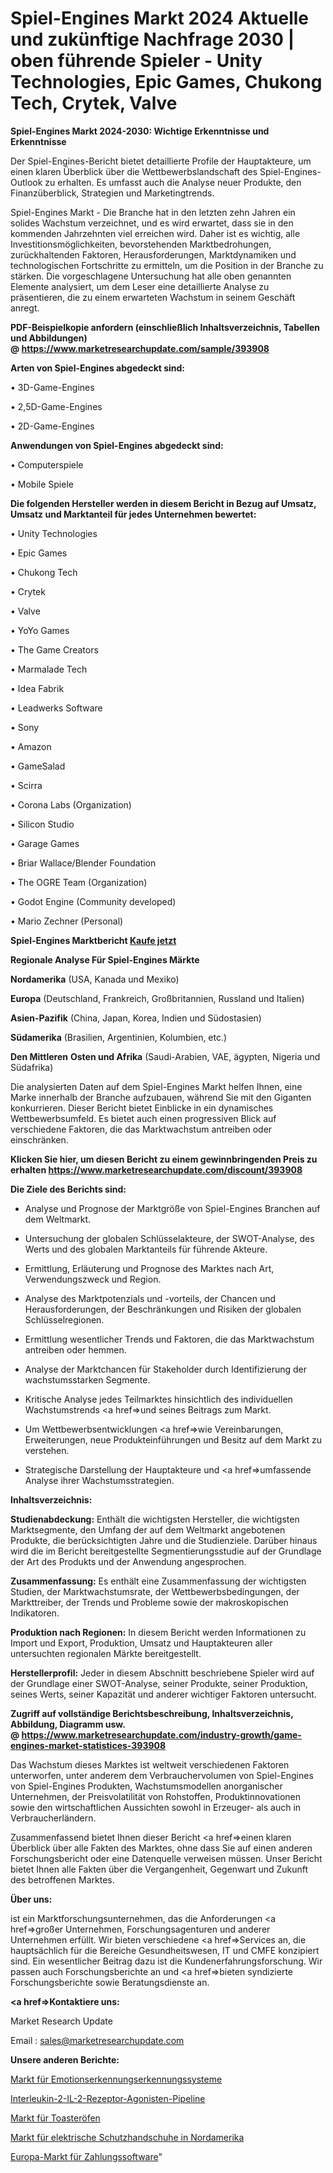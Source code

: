 # Spiel-Engines Markt 2024 Aktuelle und zukünftige Nachfrage 2030 | oben führende Spieler - Unity Technologies, Epic Games, Chukong Tech, Crytek, Valve

<strong>Spiel-Engines Markt 2024-2030: Wichtige Erkenntnisse und Erkenntnisse</strong>

Der Spiel-Engines-Bericht bietet detaillierte Profile der Hauptakteure, um einen klaren Überblick über die Wettbewerbslandschaft des Spiel-Engines-Outlook zu erhalten. Es umfasst auch die Analyse neuer Produkte, den Finanzüberblick, Strategien und Marketingtrends.

Spiel-Engines Markt - Die Branche hat in den letzten zehn Jahren ein solides Wachstum verzeichnet, und es wird erwartet, dass sie in den kommenden Jahrzehnten viel erreichen wird. Daher ist es wichtig, alle Investitionsmöglichkeiten, bevorstehenden Marktbedrohungen, zurückhaltenden Faktoren, Herausforderungen, Marktdynamiken und technologischen Fortschritte zu ermitteln, um die Position in der Branche zu stärken. Die vorgeschlagene Untersuchung hat alle oben genannten Elemente analysiert, um dem Leser eine detaillierte Analyse zu präsentieren, die zu einem erwarteten Wachstum in seinem Geschäft anregt.

<strong><b>PDF-Beispielkopie anfordern (einschließlich Inhaltsverzeichnis, Tabellen und Abbildungen) @ </b></strong><strong><a href=https://www.marketresearchupdate.com/sample/393908><strong>https://www.marketresearchupdate.com/sample/393908</u></a></strong></strong>

<strong>Arten von Spiel-Engines abgedeckt sind:</strong>

• 3D-Game-Engines

• 2,5D-Game-Engines

• 2D-Game-Engines

<strong>Anwendungen von Spiel-Engines abgedeckt sind:</strong>

• Computerspiele

• Mobile Spiele

<strong>Die folgenden Hersteller werden in diesem Bericht in Bezug auf Umsatz, Umsatz und Marktanteil für jedes Unternehmen bewertet:</strong>

• Unity Technologies

• Epic Games

• Chukong Tech

• Crytek

• Valve

• YoYo Games

• The Game Creators

• Marmalade Tech

• Idea Fabrik

• Leadwerks Software

• Sony

• Amazon

• GameSalad

• Scirra

• Corona Labs (Organization)

• Silicon Studio

• Garage Games

• Briar Wallace/Blender Foundation

• The OGRE Team (Organization)

• Godot Engine (Community developed)

• Mario Zechner (Personal)

<strong>Spiel-Engines Marktbericht <a href=https://www.marketresearchupdate.com/buynow/393908>Kaufe jetzt</a></strong>

<strong>Regionale Analyse Für Spiel-Engines Märkte</strong>

<strong>Nordamerika</strong> (USA, Kanada und Mexiko)

<strong>Europa</strong> (Deutschland, Frankreich, Großbritannien, Russland und Italien)

<strong>Asien-Pazifik</strong> (China, Japan, Korea, Indien und Südostasien)

<strong>Südamerika</strong> (Brasilien, Argentinien, Kolumbien, etc.)

<strong>Den Mittleren</strong> <strong>Osten und Afrika</strong> (Saudi-Arabien, VAE, ägypten, Nigeria und Südafrika)

Die analysierten Daten auf dem Spiel-Engines Markt helfen Ihnen, eine Marke innerhalb der Branche aufzubauen, während Sie mit den Giganten konkurrieren. Dieser Bericht bietet Einblicke in ein dynamisches Wettbewerbsumfeld. Es bietet auch einen progressiven Blick auf verschiedene Faktoren, die das Marktwachstum antreiben oder einschränken.

<strong>Klicken Sie hier, um diesen Bericht zu einem gewinnbringenden Preis zu erhalten
</strong><strong><a href=https://www.marketresearchupdate.com/discount/393908>https://www.marketresearchupdate.com/discount/393908</b></u></strong></a>

<strong>Die Ziele des Berichts sind:</strong>

- Analyse und Prognose der Marktgröße von Spiel-Engines Branchen auf dem Weltmarkt.

- Untersuchung der globalen Schlüsselakteure, der SWOT-Analyse, des Werts und des globalen Marktanteils für führende Akteure.

- Ermittlung, Erläuterung und Prognose des Marktes nach Art, Verwendungszweck und Region.

- Analyse des Marktpotenzials und -vorteils, der Chancen und Herausforderungen, der Beschränkungen und Risiken der globalen Schlüsselregionen.

- Ermittlung wesentlicher Trends und Faktoren, die das Marktwachstum antreiben oder hemmen.

- Analyse der Marktchancen für Stakeholder durch Identifizierung der wachstumsstarken Segmente.

- Kritische Analyse jedes Teilmarktes hinsichtlich des individuellen Wachstumstrends <a href=>und</a> seines Beitrags zum Markt.

- Um Wettbewerbsentwicklungen <a href=>wie</a> Vereinbarungen, Erweiterungen, neue Produkteinführungen und Besitz auf dem Markt zu verstehen.

- Strategische Darstellung der Hauptakteure und <a href=>umfas</a>sende Analyse ihrer Wachstumsstrategien.

<strong>Inhaltsverzeichnis:</strong>

<strong>Studienabdeckung:</strong> Enthält die wichtigsten Hersteller, die wichtigsten Marktsegmente, den Umfang der auf dem Weltmarkt angebotenen Produkte, die berücksichtigten Jahre und die Studienziele. Darüber hinaus wird die im Bericht bereitgestellte Segmentierungsstudie auf der Grundlage der Art des Produkts und der Anwendung angesprochen.

<strong>Zusammenfassung:</strong> Es enthält eine Zusammenfassung der wichtigsten Studien, der Marktwachstumsrate, der Wettbewerbsbedingungen, der Markttreiber, der Trends und Probleme sowie der makroskopischen Indikatoren.

<strong>Produktion nach Regionen:</strong> In diesem Bericht werden Informationen zu Import und Export, Produktion, Umsatz und Hauptakteuren aller untersuchten regionalen Märkte bereitgestellt.

<strong>Herstellerprofil:</strong> Jeder in diesem Abschnitt beschriebene Spieler wird auf der Grundlage einer SWOT-Analyse, seiner Produkte, seiner Produktion, seines Werts, seiner Kapazität und anderer wichtiger Faktoren untersucht.

<strong><b>Zugriff auf vollständige Berichtsbeschreibung, Inhaltsverzeichnis, Abbildung, Diagramm usw. @ </b></strong><strong><a href=https://www.marketresearchupdate.com/industry-growth/game-engines-market-statistices-393908>https://www.marketresearchupdate.com/industry-growth/game-engines-market-statistices-393908</a></strong>

Das Wachstum dieses Marktes ist weltweit verschiedenen Faktoren unterworfen, unter anderem dem Verbrauchervolumen von Spiel-Engines von Spiel-Engines Produkten, Wachstumsmodellen anorganischer Unternehmen, der Preisvolatilität von Rohstoffen, Produktinnovationen sowie den wirtschaftlichen Aussichten sowohl in Erzeuger- als auch in Verbraucherländern.

Zusammenfassend bietet Ihnen dieser Bericht <a href=>einen</a> klaren Überblick über alle Fakten des Marktes, ohne dass Sie auf einen anderen Forschungsbericht oder eine Datenquelle verweisen müssen. Unser Bericht bietet Ihnen alle Fakten über die Vergangenheit, Gegenwart und Zukunft des betroffenen Marktes.

<strong>Über uns:</strong>

 ist ein Marktforschungsunternehmen, das die Anforderungen <a href=>großer</a> Unternehmen, Forschungsagenturen und anderer Unternehmen erfüllt. Wir bieten verschiedene <a href=>Services</a> an, die hauptsächlich für die Bereiche Gesundheitswesen, IT und CMFE konzipiert sind. Ein wesentlicher Beitrag dazu ist die Kundenerfahrungsforschung. Wir passen auch Forschungsberichte an und <a href=>bieten</a> syndizierte Forschungsberichte sowie Beratungsdienste an.

<strong><a href=>Kontaktiere uns:</a></strong>

Market Research Update

Email : sales@marketresearchupdate.com

<strong>Unsere anderen Berichte:</strong>

<a href=https://www.linkedin.com/pulse/emotion-detection-recognition-system-market-1f>Markt für Emotionserkennungserkennungssysteme</a>

<a href=https://www.linkedin.com/pulse/interleukin-2-il-2-receptor-agonist-pipeline>Interleukin-2-IL-2-Rezeptor-Agonisten-Pipeline</a>

<a href=https://www.linkedin.com/pulse/toaster-ovens-market-outlooks-2023-size-shares>Markt für Toasteröfen</a>

<a href=https://www.linkedin.com/pulse/north-america-electrical-protection-gloves-market-size>Markt für elektrische Schutzhandschuhe in Nordamerika</a>

<a href=https://www.linkedin.com/pulse/europe-payment-software-market-2023-comprehensive-strategic>Europa-Markt für Zahlungssoftware</a>"
